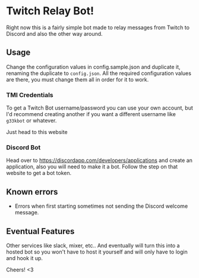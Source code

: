 # Twitch Relay Bot!

Right now this is a fairly simple bot made to relay messages from Twitch to Discord and also the other way around.

## Usage

Change the configuration values in config.sample.json and duplicate it, renaming the duplicate to `config.json`. All the required configuration values are there, you must change them all in order for it to work.

### TMI Credentials

To get a Twitch Bot username/password you can use your own account, but I'd recommend creating another if you want a different username like `g33kbot` or whatever.

Just head to this website

### Discord Bot

Head over to https://discordapp.com/developers/applications and create an application, also you will need to make it a bot. Follow the step on that website to get a bot token.

## Known errors

- Errors when first starting sometimes not sending the Discord welcome message.

## Eventual Features

Other services like slack, mixer, etc.. And eventually will turn this into a hosted bot so you won't have to host it yourself and will only have to login and hook it up.

Cheers! <3